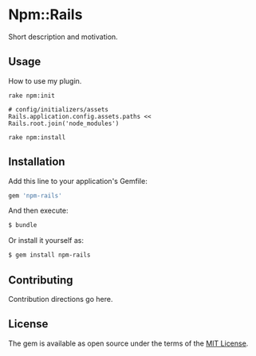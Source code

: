 # Npm::Rails
Short description and motivation.

## Usage
How to use my plugin.
```init
rake npm:init

# config/initializers/assets
Rails.application.config.assets.paths << Rails.root.join('node_modules')
```

```install package
rake npm:install
```

## Installation
Add this line to your application's Gemfile:

```ruby
gem 'npm-rails'
```

And then execute:
```bash
$ bundle
```

Or install it yourself as:
```bash
$ gem install npm-rails
```

## Contributing
Contribution directions go here.

## License
The gem is available as open source under the terms of the [MIT License](http://opensource.org/licenses/MIT).
